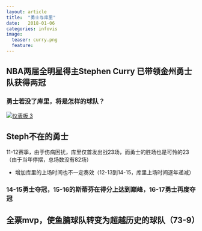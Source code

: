 ```yaml
---
layout: article
title:  "勇士与库里"
date:   2018-01-06 
categories: infovis
image:
  teaser: curry.png
  feature: 
---
```


        
## NBA两届全明星得主Stephen Curry 已带领金州勇士队获得两冠
### 勇士若没了库里，将是怎样的球队？
<div class='tableauPlaceholder' id='viz1515328118110' style='position: relative'>
        <noscript><a href='#'><img alt='仪表板 3 ' src='https:&#47;&#47;public.tableau.com&#47;static&#47;images&#47;o_&#47;o_1&#47;3_1&#47;1_rss.png' style='border: none' />
        </a></noscript><object class='tableauViz'  style='display:none;'><param name='host_url' value='https%3A%2F%2Fpublic.tableau.com%2F' /> <param name='embed_code_version' value='3' /> <param name='site_root' value='' /><param name='name' value='o_1&#47;3_1' /><param name='tabs' value='no' /><param name='toolbar' value='yes' /><param name='static_image' value='https:&#47;&#47;public.tableau.com&#47;static&#47;images&#47;o_&#47;o_1&#47;3_1&#47;1.png' /> <param name='animate_transition' value='yes' /><param name='display_static_image' value='yes' /><param name='display_spinner' value='yes' /><param name='display_overlay' value='yes' /><param name='display_count' value='yes' /><param name='filter' value='publish=yes' />
        </object>
</div>                
<script type='text/javascript'>                    var divElement = document.getElementById('viz1515328118110');                    var vizElement = divElement.getElementsByTagName('object')[0];                    vizElement.style.width='1000px';vizElement.style.height='827px';                    var scriptElement = document.createElement('script');                    scriptElement.src = 'https://public.tableau.com/javascripts/api/viz_v1.js';                    vizElement.parentNode.insertBefore(scriptElement, vizElement);                
</script>

## Steph不在的勇士
11-12赛季，由于伤病困扰，库里仅首发出战23场，而勇士的胜场也是可怜的23（由于当年停摆，总场数没有82场）
- 增加库里的上场时间也不一定奏效（12-13到14-15，库里上场时间逐年递减）


### 14-15勇士夺冠，15-16的斯蒂芬在得分上达到巅峰，16-17勇士再度夺冠
## 全票mvp，使鱼腩球队转变为超越历史的球队（73-9）

